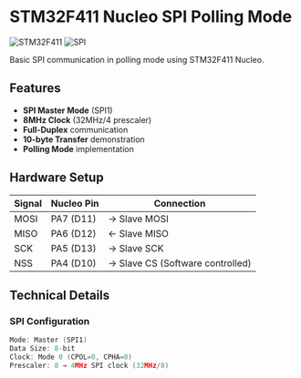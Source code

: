 # STM32F411 Nucleo SPI Polling Mode

![STM32F411](https://img.shields.io/badge/STM32F411-Nucleo-blue) 
![SPI](https://img.shields.io/badge/SPI-Polling_Mode-green)

Basic SPI communication in polling mode using STM32F411 Nucleo.

## Features
- **SPI Master Mode** (SPI1)
- **8MHz Clock** (32MHz/4 prescaler)
- **Full-Duplex** communication
- **10-byte Transfer** demonstration
- **Polling Mode** implementation

## Hardware Setup
| Signal | Nucleo Pin | Connection |
|--------|------------|------------|
| MOSI   | PA7 (D11)  | → Slave MOSI |
| MISO   | PA6 (D12)  | ← Slave MISO |
| SCK    | PA5 (D13)  | → Slave SCK |
| NSS    | PA4 (D10)  | → Slave CS (Software controlled) |

## Technical Details
### SPI Configuration 
```c
Mode: Master (SPI1)
Data Size: 8-bit
Clock: Mode 0 (CPOL=0, CPHA=0)
Prescaler: 8 → 4MHz SPI clock (32MHz/8)
